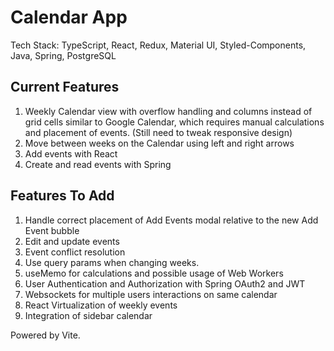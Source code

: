 # Calendar App

<p>Tech Stack: TypeScript, React, Redux, Material UI, Styled-Components, Java, Spring, PostgreSQL</p>

## Current Features
1. Weekly Calendar view with overflow handling and columns instead of grid cells similar to Google Calendar, which requires manual calculations and placement of events. (Still need to tweak responsive design)
2. Move between weeks on the Calendar using left and right arrows
3. Add events with React
4. Create and read events with Spring

## Features To Add
1. Handle correct placement of Add Events modal relative to the new Add Event bubble
2. Edit and update events
3. Event conflict resolution
4. Use query params when changing weeks.
5. useMemo for calculations and possible usage of Web Workers
6. User Authentication and Authorization with Spring OAuth2 and JWT
7. Websockets for multiple users interactions on same calendar
8. React Virtualization of weekly events
9. Integration of sidebar calendar


<p>Powered by Vite.</p>
